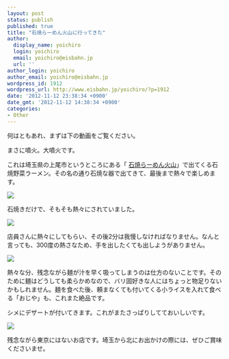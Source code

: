 ```yaml
---
layout: post
status: publish
published: true
title: "石焼らーめん火山に行ってきた"
author:
  display_name: yoichiro
  login: yoichiro
  email: yoichiro@eisbahn.jp
  url: ''
author_login: yoichiro
author_email: yoichiro@eisbahn.jp
wordpress_id: 1912
wordpress_url: http://www.eisbahn.jp/yoichiro/?p=1912
date: '2012-11-12 23:38:34 +0900'
date_gmt: '2012-11-12 14:38:34 +0900'
categories:
- Other
---
```


何はともあれ、まずは下の動画をご覧ください。



まさに噴火。大噴火です。

これは埼玉県の上尾市というところにある「
[石焼らーめん火山](http://www.gashuden.co.jp/kazan.php)」で出てくる石焼野菜ラーメン。その名の通り石焼な器で出てきて、最後まで熱々で楽しめます。

![](http://www.eisbahn.jp/yoichiro/images/2012/11/IMG_0861.jpg)

石焼きだけで、そもそも熱々にされていました。

![](http://www.eisbahn.jp/yoichiro/images/2012/11/IMG_0860.jpg)

店員さんに熱々にしてもらい、その後2分は我慢しなければなりません。なんと言っても、300度の熱さなため、手を出したくても出しようがありません。

![](http://www.eisbahn.jp/yoichiro/images/2012/11/IMG_0862.jpg)

熱々な分、残念ながら麺が汁を早く吸ってしまうのは仕方のないことです。そのために麺はどうしても柔らかめなので、バリ固好きな人にはちょっと物足りないかもしれません。麺を食べた後、頼まなくても付いてくる小ライスを入れて食べる「おじや」も、これまた絶品です。

シメにデザートが付いてきます。これがまたさっぱりしてておいしいです。

![](http://www.eisbahn.jp/yoichiro/images/2012/11/IMG_08661.jpg)

残念ながら東京にはないお店です。埼玉から北にお出かけの際には、ぜひご賞味くださいませ。
